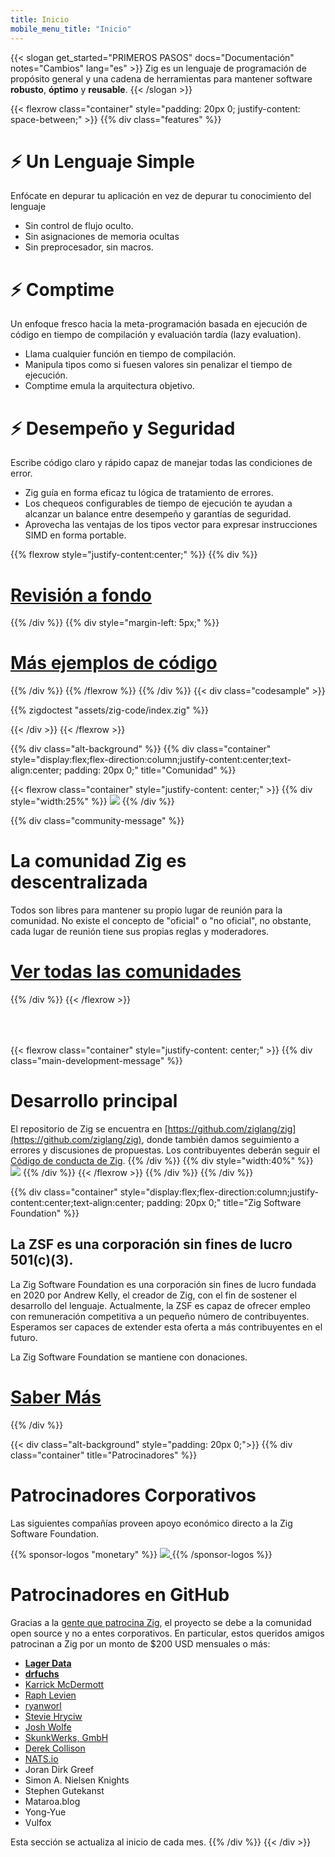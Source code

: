 ```yaml
---
title: Inicio
mobile_menu_title: "Inicio"
---
```

{{< slogan get_started="PRIMEROS PASOS" docs="Documentación" notes="Cambios" lang="es" >}}
Zig es un lenguaje de programación de propósito general y una cadena de herramientas para mantener software **robusto**, **óptimo** y **reusable**.
{{< /slogan >}}

{{< flexrow class="container" style="padding: 20px 0; justify-content: space-between;" >}}
{{% div class="features" %}}

# ⚡ Un Lenguaje Simple
Enfócate en depurar tu aplicación en vez de depurar tu conocimiento del lenguaje

- Sin control de flujo oculto.
- Sin asignaciones de memoria ocultas
- Sin preprocesador, sin macros.

# ⚡ Comptime
Un enfoque fresco hacia la meta-programación basada en ejecución de código en tiempo de compilación y evaluación tardía (lazy evaluation). 

- Llama cualquier función en tiempo de compilación.
- Manipula tipos como si fuesen valores sin penalizar el tiempo de ejecución.
- Comptime emula la arquitectura objetivo.

# ⚡ Desempeño y Seguridad
Escribe código claro y rápido capaz de manejar todas las condiciones de error.

- Zig guía en forma eficaz tu lógica de tratamiento de errores.
- Los chequeos configurables de tiempo de ejecución te ayudan a alcanzar un balance entre desempeño y garantías de seguridad.
- Aprovecha las ventajas de los tipos vector para expresar instrucciones SIMD en forma portable.

{{% flexrow style="justify-content:center;" %}}
{{% div %}}
<h1>
    <a href="learn/overview/" class="button" style="display: inline;">Revisión a fondo</a>
</h1>
{{% /div %}}
{{% div  style="margin-left: 5px;" %}}
<h1>
    <a href="learn/samples/" class="button" style="display: inline;">Más ejemplos de código</a>
</h1>
{{% /div %}}
{{% /flexrow %}}
{{% /div %}}
{{< div class="codesample" >}}

{{% zigdoctest "assets/zig-code/index.zig" %}}

{{< /div >}}
{{< /flexrow >}}


{{% div class="alt-background" %}}
{{% div class="container"  style="display:flex;flex-direction:column;justify-content:center;text-align:center; padding: 20px 0;" title="Comunidad" %}}

{{< flexrow class="container" style="justify-content: center;" >}}
{{% div style="width:25%" %}}
<img src="/ziggy.svg" style="max-height: 200px">
{{% /div %}}

{{% div class="community-message" %}}
# La comunidad Zig es descentralizada
Todos son libres para mantener su propio lugar de reunión para la comunidad.
No existe el concepto de "oficial" o "no oficial", no obstante, cada lugar de reunión tiene sus propias reglas y moderadores.

<div style="">
<h1>
	<a href="https://github.com/ziglang/zig/wiki/Community" class="button" style="display: inline;">Ver todas las comunidades</a>
</h1>
</div>
{{% /div %}}
{{< /flexrow >}}
<div style="height: 50px;"></div>

{{< flexrow class="container" style="justify-content: center;" >}}
{{% div class="main-development-message" %}}
# Desarrollo principal
El repositorio de Zig se encuentra en [https://github.com/ziglang/zig](https://github.com/ziglang/zig), donde también damos seguimiento a errores y discusiones de propuestas.
Los contribuyentes deberán seguir el [Código de conducta de Zig](https://github.com/ziglang/zig/blob/master/CODE_OF_CONDUCT.md).
{{% /div %}}
{{% div style="width:40%" %}}
<img src="/zero.svg" style="max-height: 200px">
{{% /div %}}
{{< /flexrow >}}
{{% /div %}}
{{% /div %}}


{{% div class="container" style="display:flex;flex-direction:column;justify-content:center;text-align:center; padding: 20px 0;" title="Zig Software Foundation" %}}
## La ZSF es una corporación sin fines de lucro 501(c)(3).

La Zig Software Foundation es una corporación sin fines de lucro fundada en 2020 por Andrew Kelly, el creador de Zig, con el fin de sostener el desarrollo del lenguaje. Actualmente, la ZSF es capaz de ofrecer empleo con remuneración competitiva a un pequeño número de contribuyentes. Esperamos ser capaces de extender esta oferta a más contribuyentes en el futuro. 

La Zig Software Foundation se mantiene con donaciones.

<h1>
	<a href="zsf/" class="button" style="display:inline;">Saber Más</a>
</h1>
{{% /div %}}


{{< div class="alt-background" style="padding: 20px 0;">}}
{{% div class="container" title="Patrocinadores" %}}
# Patrocinadores Corporativos
Las siguientes compañías proveen apoyo económico directo a la Zig Software Foundation.

{{% sponsor-logos "monetary" %}}
 <a href="https://pex.com" rel="noopener nofollow" target="_blank"><picture>
   <picture>
     <source srcset="/pex-white.svg" media="(prefers-color-scheme: dark)">
     <img src="/pex-dark.svg">
   </picture>
 </a>
{{% /sponsor-logos %}}

# Patrocinadores en GitHub
Gracias a la [gente que patrocina Zig](zsf/), el proyecto se debe a la comunidad open source y no a entes corporativos. En particular, estos queridos amigos patrocinan a Zig por un monto de $200 USD mensuales o más:

- [**Lager Data**](https://www.lagerdata.com)
- [**drfuchs**](https://github.com/drfuchs)
- [Karrick McDermott](https://github.com/karrick)
- [Raph Levien](https://raphlinus.github.io/)
- [ryanworl](https://github.com/ryanworl)
- [Stevie Hryciw](https://www.hryx.net/)
- [Josh Wolfe](https://github.com/thejoshwolfe)
- [SkunkWerks, GmbH](https://skunkwerks.at/)
- [Derek Collison](https://github.com/derekcollison)
- [NATS.io](https://github.com/nats-io)
- Joran Dirk Greef
- Simon A. Nielsen Knights
- Stephen Gutekanst
- Mataroa.blog
- Yong-Yue 
- Vulfox

Esta sección se actualiza al inicio de cada mes.
{{% /div %}}
{{< /div >}}
